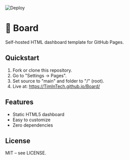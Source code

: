 ![Deploy](https://github.com/TimInTech/Board/actions/workflows/pages.yml/badge.svg)

# 🚀 Board

Self-hosted HTML dashboard template for GitHub Pages.

## Quickstart
1. Fork or clone this repository.
2. Go to "Settings → Pages".
3. Set source to "main" and folder to "/" (root).
4. Live at: https://TimInTech.github.io/Board/

## Features
- Static HTML5 dashboard
- Easy to customize
- Zero dependencies

## License
MIT – see LICENSE.
